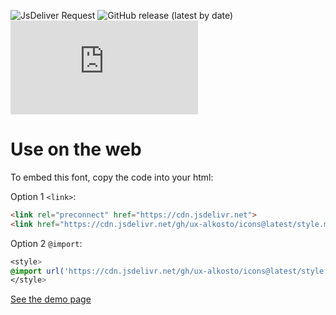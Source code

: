 ![JsDeliver Request](https://data.jsdelivr.com/v1/package/gh/ux-alkosto/icons/badge "JsDelivr")
![GitHub release (latest by date)](https://img.shields.io/github/v/release/UX-Alkosto/icons)
[![Only 13 Kb](https://badge-size.herokuapp.com/UX-Alkosto/icons/master/style.css)](https://cdn.jsdelivr.net/gh/ux-alkosto/icons@latest/style.min.css)



# Use on the web
To embed this font, copy the code into your html:

Option 1 `<link>`:
```html
<link rel="preconnect" href="https://cdn.jsdelivr.net">
<link href="https://cdn.jsdelivr.net/gh/ux-alkosto/icons@latest/style.min.css" rel="stylesheet">
```
Option 2 `@import`:
```css
<style>
@import url('https://cdn.jsdelivr.net/gh/ux-alkosto/icons@latest/style.min.css');
</style>
```

[See the demo page](https://ux-alkosto.github.io/icons/)
